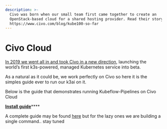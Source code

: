 ```yaml
---
description: >-
  Civo was born when our small team first came together to create an
  OpenStack-based cloud for a shared hosting provider. Read their story here:
  https://www.civo.com/blog/kube100-so-far
---
```


# Civo Cloud

[In 2019 we went all in and took Civo in a new direction](https://www.civo.com/blog/a-civo-2019-retrospective-how-we-got-here-and-what-s-next), launching the world’s first k3s-powered, managed Kubernetes service into beta.

As a natural as it could be, we work perfectly on Civo so here it is the simples guide ever to run our k3ai on it.

Below is the guide that demonstrates running Kubeflow-Pipelines on Civo Cloud

[**Install guide**](https://www.civo.com/learn/running-kubeflow-pipelines)\*\*\*\*

A complete guide may be found [here](https://www.civo.com/learn/running-kubeflow-pipelines) but for the lazy ones we are building a single command.. stay tuned

